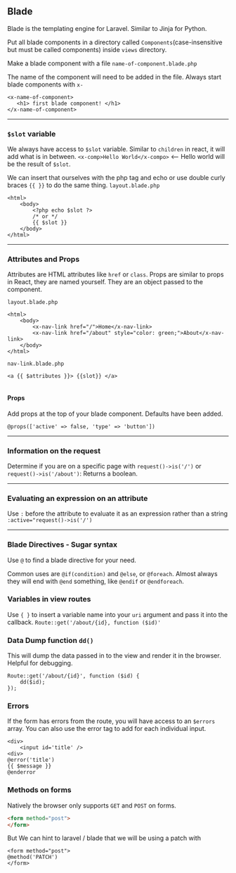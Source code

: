 ## Blade
Blade is the templating engine for Laravel. Similar to Jinja for Python.

Put all blade components in a directory called
`Components`(case-insensitive but must be called components) inside `views` directory.

Make a blade component with a file `name-of-component.blade.php`

The name of the component will need to be added in the file.
Always start blade components with `x-`

```injectablephp
<x-name-of-component>
   <h1> first blade component! </h1>
</x-name-of-component>
```

---
### `$slot` variable

We always have access to `$slot` variable. Similar to `children` in react,
it will add what is in between.
`<x-comp>Hello World</x-compo>` <-- Hello world will be the result of `$slot`.

We can insert that ourselves with the
php tag and echo or use double curly braces `{{ }}` to do the same thing.
`layout.blade.php`
```injectablephp
<html>
    <body> 
        <?php echo $slot ?>
        /* or */
        {{ $slot }}
    </body>
</html>
```

---
### Attributes and Props
Attributes are HTML attributes like `href` or `class`.
Props are similar to props in React, they are named yourself.
They are an object passed to the component.

`layout.blade.php`
```injectablephp
<html>
    <body> 
        <x-nav-link href="/">Home</x-nav-link>
        <x-nav-link href="/about" style="color: green;">About</x-nav-link>
    </body>
</html>
```

`nav-link.blade.php`
```injectablephp
<a {{ $attributes }}> {{slot}} </a> 
   
```

#### Props

Add props at the top of your blade component.
Defaults have been added.
```injectablephp
@props(['active' => false, 'type' => 'button'])
```

---
### Information on the request

Determine if you are on a specific page with
`request()->is('/')` or `request()->is('/about')`: Returns a boolean.

---
### Evaluating an expression on an attribute
Use `:` before the attribute to evaluate it as an expression rather than a string
`:active="request()->is('/')`

---
### Blade Directives - Sugar syntax
Use `@` to find a blade directive for your need. 

Common uses are `@if(condition)` and `@else`, or `@foreach`. 
Almost always they will end with `@end` something, like `@endif` or `@endforeach`.

### Variables in view routes

Use `{ }` to insert a variable name into your `uri` argument and pass it into the callback.
`Route::get('/about/{id}, function ($id)'`

### Data Dump function `dd()`
This will dump the data passed in to the view and render it in the browser. 
Helpful for debugging.

```injectablephp
Route::get('/about/{id}', function ($id) {
    dd($id);
});
```

### Errors
If the form has errors from the route, you will have access to an `$errors` array.
You can also use the error tag to add for each individual input.

```injectablephp blade
<div>
    <input id='title' />
<div>
@error('title')
{{ $message }}
@enderror
```

### Methods on forms
Natively the browser only supports `GET` and `POST` on forms. 
```html
<form method="post">
</form>
```

But We can hint to laravel / blade that we will be using a patch with 
```injectablephp
<form method="post">
@method('PATCH')
</form>
```
